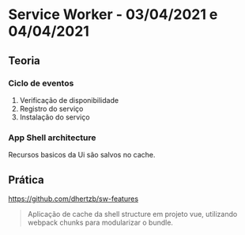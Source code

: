 # Service Worker - 03/04/2021 e 04/04/2021
## Teoria
### Ciclo de eventos
  1. Verificação de disponibilidade
  2. Registro do serviço
  3. Instalação do serviço 
### App Shell architecture
  Recursos basicos da Ui são salvos no cache.
## Prática

  https://github.com/dhertzb/sw-features
> Aplicação de cache da shell structure em projeto vue, utilizando webpack chunks para modularizar o bundle.
